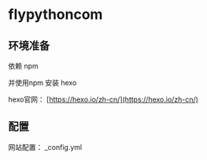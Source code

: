 # flypythoncom

## 环境准备

依赖 npm

并使用npm 安装 hexo


hexo官网：  [https://hexo.io/zh-cn/](https://hexo.io/zh-cn/)


## 配置

网站配置： _config.yml




